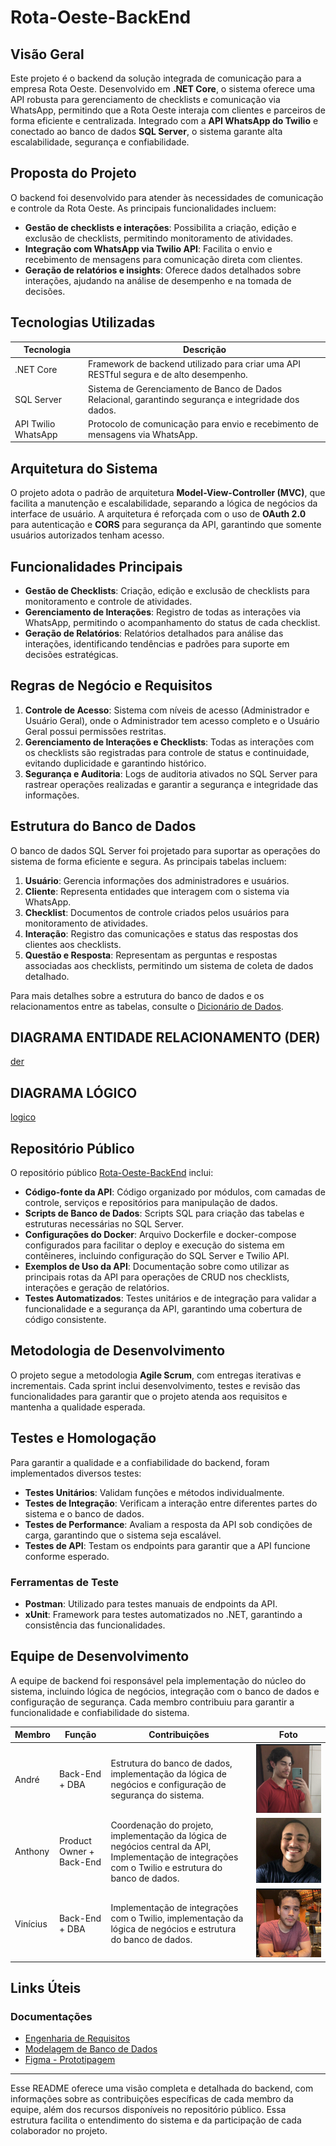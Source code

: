 # Rota-Oeste-BackEnd

## Visão Geral

Este projeto é o backend da solução integrada de comunicação para a empresa Rota Oeste. Desenvolvido em **.NET Core**, o sistema oferece uma API robusta para gerenciamento de checklists e comunicação via WhatsApp, permitindo que a Rota Oeste interaja com clientes e parceiros de forma eficiente e centralizada. Integrado com a **API WhatsApp do Twilio** e conectado ao banco de dados **SQL Server**, o sistema garante alta escalabilidade, segurança e confiabilidade.

## Proposta do Projeto

O backend foi desenvolvido para atender às necessidades de comunicação e controle da Rota Oeste. As principais funcionalidades incluem:

- **Gestão de checklists e interações**: Possibilita a criação, edição e exclusão de checklists, permitindo monitoramento de atividades.
- **Integração com WhatsApp via Twilio API**: Facilita o envio e recebimento de mensagens para comunicação direta com clientes.
- **Geração de relatórios e insights**: Oferece dados detalhados sobre interações, ajudando na análise de desempenho e na tomada de decisões.

## Tecnologias Utilizadas

| Tecnologia      | Descrição                                                                                       |
|-----------------|-------------------------------------------------------------------------------------------------|
| .NET Core       | Framework de backend utilizado para criar uma API RESTful segura e de alto desempenho.          |
| SQL Server      | Sistema de Gerenciamento de Banco de Dados Relacional, garantindo segurança e integridade dos dados. |
| API Twilio WhatsApp | Protocolo de comunicação para envio e recebimento de mensagens via WhatsApp.                  |

## Arquitetura do Sistema

O projeto adota o padrão de arquitetura **Model-View-Controller (MVC)**, que facilita a manutenção e escalabilidade, separando a lógica de negócios da interface de usuário. A arquitetura é reforçada com o uso de **OAuth 2.0** para autenticação e **CORS** para segurança da API, garantindo que somente usuários autorizados tenham acesso.

## Funcionalidades Principais

- **Gestão de Checklists**: Criação, edição e exclusão de checklists para monitoramento e controle de atividades.
- **Gerenciamento de Interações**: Registro de todas as interações via WhatsApp, permitindo o acompanhamento do status de cada checklist.
- **Geração de Relatórios**: Relatórios detalhados para análise das interações, identificando tendências e padrões para suporte em decisões estratégicas.

## Regras de Negócio e Requisitos

1. **Controle de Acesso**: Sistema com níveis de acesso (Administrador e Usuário Geral), onde o Administrador tem acesso completo e o Usuário Geral possui permissões restritas.
2. **Gerenciamento de Interações e Checklists**: Todas as interações com os checklists são registradas para controle de status e continuidade, evitando duplicidade e garantindo histórico.
3. **Segurança e Auditoria**: Logs de auditoria ativados no SQL Server para rastrear operações realizadas e garantir a segurança e integridade das informações.

## Estrutura do Banco de Dados

O banco de dados SQL Server foi projetado para suportar as operações do sistema de forma eficiente e segura. As principais tabelas incluem:

1. **Usuário**: Gerencia informações dos administradores e usuários.
2. **Cliente**: Representa entidades que interagem com o sistema via WhatsApp.
3. **Checklist**: Documentos de controle criados pelos usuários para monitoramento de atividades.
4. **Interação**: Registro das comunicações e status das respostas dos clientes aos checklists.
5. **Questão e Resposta**: Representam as perguntas e respostas associadas aos checklists, permitindo um sistema de coleta de dados detalhado.

Para mais detalhes sobre a estrutura do banco de dados e os relacionamentos entre as tabelas, consulte o [Dicionário de Dados](https://pt.overleaf.com/read/vdwdjvqvtwwr#5cba88).

## DIAGRAMA ENTIDADE RELACIONAMENTO (DER)

[der](assets/der.png)

## DIAGRAMA LÓGICO

[logico](assets/logico.png)

## Repositório Público

O repositório público [Rota-Oeste-BackEnd](https://github.com/pereiraR3/Rota-Oeste-BackEnd) inclui:

- **Código-fonte da API**: Código organizado por módulos, com camadas de controle, serviços e repositórios para manipulação de dados.
- **Scripts de Banco de Dados**: Scripts SQL para criação das tabelas e estruturas necessárias no SQL Server.
- **Configurações do Docker**: Arquivo Dockerfile e docker-compose configurados para facilitar o deploy e execução do sistema em contêineres, incluindo configuração do SQL Server e Twilio API.
- **Exemplos de Uso da API**: Documentação sobre como utilizar as principais rotas da API para operações de CRUD nos checklists, interações e geração de relatórios.
- **Testes Automatizados**: Testes unitários e de integração para validar a funcionalidade e a segurança da API, garantindo uma cobertura de código consistente.

## Metodologia de Desenvolvimento

O projeto segue a metodologia **Agile Scrum**, com entregas iterativas e incrementais. Cada sprint inclui desenvolvimento, testes e revisão das funcionalidades para garantir que o projeto atenda aos requisitos e mantenha a qualidade esperada.

## Testes e Homologação

Para garantir a qualidade e a confiabilidade do backend, foram implementados diversos testes:

- **Testes Unitários**: Validam funções e métodos individualmente.
- **Testes de Integração**: Verificam a interação entre diferentes partes do sistema e o banco de dados.
- **Testes de Performance**: Avaliam a resposta da API sob condições de carga, garantindo que o sistema seja escalável.
- **Testes de API**: Testam os endpoints para garantir que a API funcione conforme esperado.

### Ferramentas de Teste

- **Postman**: Utilizado para testes manuais de endpoints da API.
- **xUnit**: Framework para testes automatizados no .NET, garantindo a consistência das funcionalidades.

## Equipe de Desenvolvimento

A equipe de backend foi responsável pela implementação do núcleo do sistema, incluindo lógica de negócios, integração com o banco de dados e configuração de segurança. Cada membro contribuiu para garantir a funcionalidade e confiabilidade do sistema.

| Membro        | Função                | Contribuições                                           | Foto                                  |
|---------------|-----------------------|---------------------------------------------------------|----------------------------------------|
| André         | Back-End + DBA        | Estrutura do banco de dados, implementação da lógica de negócios e configuração de segurança do sistema. | ![André](equipe/andre.png)           |
| Anthony       | Product Owner + Back-End | Coordenação do projeto, implementação da lógica de negócios central da API, Implementação de integrações com o Twilio e estrutura do banco de dados. | ![Anthony](equipe/anthony.png)       |
| Vinícius      | Back-End + DBA        | Implementação de integrações com o Twilio, implementação da lógica de negócios e estrutura do banco de dados. | ![Vinícius](equipe/vinicius.png)     |

## Links Úteis

### Documentações

- [Engenharia de Requisitos](https://pt.overleaf.com/read/frtcrbrscwgs#5915a5)
- [Modelagem de Banco de Dados](https://pt.overleaf.com/read/vdwdjvqvtwwr#5cba88)
- [Figma - Prototipagem](https://www.figma.com/design/nwaVccYxXjauVKnK2g10S5/Prototipagem---Desafio-da-Rota-Oeste?node-id=0-1&t=mXpimYtfWCtENctq-1)

---

Esse README oferece uma visão completa e detalhada do backend, com informações sobre as contribuições específicas de cada membro da equipe, além dos recursos disponíveis no repositório público. Essa estrutura facilita o entendimento do sistema e da participação de cada colaborador no projeto.
